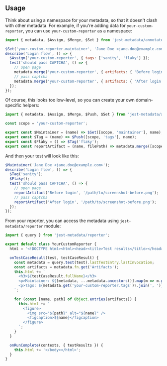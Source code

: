 ## Usage

Think about using a namespace for your metadata, so that it doesn't clash with other metadata.
For example, if you're adding data for `your-custom-reporter`, you can use `your-custom-reporter` as a namespace:

```javascript
import { metadata, $Assign, $Merge, $Set } from 'jest-metadata/annotate';

$Set('your-custom-reporter.maintainer', 'Jane Doe <jane.doe@example.com>');
describe('Login flow', () => {
  $Assign('your-custom-reporter', { tags: ['sanity', 'flaky'] });
  test('should pass CAPTCHA', () => {
    // open page
    metadata.merge('your-custom-reporter', { artifacts: { 'Before login': '/path/to/screenshot-before.png' } });
    // pass captcha
    metadata.merge('your-custom-reporter', { artifacts: { 'After login': '/path/to/screenshot-after.png' } });
  });
});
```

Of course, this looks too low-level, so you can create your own domain-specific helpers:

```javascript
import { metadata, $Assign, $Merge, $Push, $Set } from 'jest-metadata/annotate';

const scope = 'your-custom-reporter';

export const $Maintainer = (name) => $Set([scope, 'maintainer'], name);
export const $Tag = (name) => $Push([scope, 'tags'], name);
export const $Flaky = () => $Tag('flaky');
export const reportArtifact = (name, filePath) => metadata.merge([scope], { artifacts: { [name]: filePath } });
```

And then your test will look like this:

```javascript
$Maintainer('Jane Doe <jane.doe@example.com>');
describe('Login flow', () => {
  $Tag('sanity');
  $Flaky();
  test('should pass CAPTCHA', () => {
    // open page
    reportArtifact('Before login', '/path/to/screenshot-before.png');
    // pass captcha
    reportArtifact('After login', '/path/to/screenshot-before.png');
  });
});
```

From your reporter, you can access the metadata using `jest-metadata/reporter` module:

```javascript
import { query } from 'jest-metadata/reporter';

export default class YourCustomReporter {
  html = '<!DOCTYPE html><html><head><title>Test results</title></head><body>';

  onTestCaseResult(test, testCaseResult) {
    const metadata = query.test(test).lastTestEntry.lastInvocation;
    const artifacts = metadata.fn.get('Artifacts');
    this.html += `
      <h3>${testCaseResult.fullName}</h3>
      <p>Maintainer: ${[metadata, ...metadata.ancestors()].map(m => m.get('your-custom-reporter.maintainer')).find(x => x)}</p>
      <p>Tags: ${metadata.get('your-custom-reporter.tags')?.join(', ')}</p>
    `;

    for (const [name, path] of Object.entries(artifacts)) {
      this.html += `
        <figure>
          <img src="${path}" alt="${name}" />
          <figcaption>${name}</figcaption>
        </figure>
      `;
    }
  }

  onRunComplete(contexts, { testResults }) {
    this.html += '</body></html>';
  }
}
```
